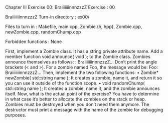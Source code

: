 Chapter III
Exercise 00: BraiiiiiiinnnzzzZ
Exercise : 00

BraiiiiiiinnnzzzZ
Turn-in directory : ex00/

Files to turn in : Makefile, main.cpp, Zombie.{h, hpp}, Zombie.cpp,
newZombie.cpp, randomChump.cpp

Forbidden functions : None

First, implement a Zombie class. It has a string private attribute name.
Add a member function void announce( void ); to the Zombie class. Zombies
announce themselves as follows:
<name>: BraiiiiiiinnnzzzZ...
Don’t print the angle brackets (< and >). For a zombie named Foo, the message
would be:
Foo: BraiiiiiiinnnzzzZ...
Then, implement the two following functions:
• Zombie* newZombie( std::string name );
It creates a zombie, name it, and return it so you can use it outside of the function
scope.
• void randomChump( std::string name );
It creates a zombie, name it, and the zombie announces itself.
Now, what is the actual point of the exercise? You have to determine in what case
it’s better to allocate the zombies on the stack or heap.
Zombies must be destroyed when you don’t need them anymore. The destructor must
print a message with the name of the zombie for debugging purposes.